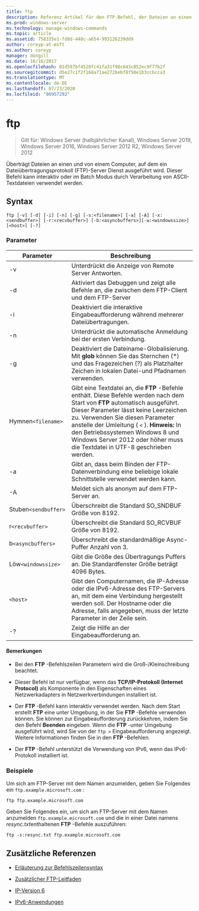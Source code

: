 ```yaml
---
title: ftp
description: Referenz Artikel für den FTP-Befehl, der Dateien an einen Computer überträgt, auf dem ein Dateiübertragungsprotokoll (FTP)-Server Dienst ausgeführt wird.
ms.prod: windows-server
ms.technology: manage-windows-commands
ms.topic: article
ms.assetid: 758335e1-fd8d-448c-a654-993126239dd9
author: coreyp-at-msft
ms.author: coreyp
manager: dongill
ms.date: 10/16/2017
ms.openlocfilehash: 01d597bf4520fc41fa31f90c643c852ec9f77b2f
ms.sourcegitcommit: d5e27c1f2f168a71ae272bebf8f50e1b3ccbcca3
ms.translationtype: MT
ms.contentlocale: de-DE
ms.lasthandoff: 07/23/2020
ms.locfileid: "86957292"
---
```

# <a name="ftp"></a>ftp

> Gilt für: Windows Server (halbjährlicher Kanal), Windows Server 2019, Windows Server 2016, Windows Server 2012 R2, Windows Server 2012

Überträgt Dateien an einen und von einem Computer, auf dem ein Dateiübertragungsprotokoll (FTP)-Server Dienst ausgeführt wird. Dieser Befehl kann interaktiv oder im Batch Modus durch Verarbeitung von ASCII-Textdateien verwendet werden.

## <a name="syntax"></a>Syntax

```
ftp [-v] [-d] [-i] [-n] [-g] [-s:<filename>] [-a] [-A] [-x:<sendbuffer>] [-r:<recvbuffer>] [-b:<asyncbuffers>][-w:<windowssize>][<host>] [-?]
```

### <a name="parameters"></a>Parameter

| Parameter | Beschreibung |
| ----------| ----------- |
| -v | Unterdrückt die Anzeige von Remote Server Antworten. |
| -d | Aktiviert das Debuggen und zeigt alle Befehle an, die zwischen dem FTP-Client und dem FTP-Server |
| -i | Deaktiviert die interaktive Eingabeaufforderung während mehrerer Dateiübertragungen. |
| -n | Unterdrückt die automatische Anmeldung bei der ersten Verbindung. |
| -g | Deaktiviert die Dateiname-Globalisierung.  Mit **glob** können Sie das Sternchen (*) und das Fragezeichen (?) als Platzhalter Zeichen in lokalen Datei-und Pfadnamen verwenden. |
| Hymnen`<filename>` | Gibt eine Textdatei an, die **FTP** -Befehle enthält. Diese Befehle werden nach dem Start von **FTP** automatisch ausgeführt. Dieser Parameter lässt keine Leerzeichen zu. Verwenden Sie diesen Parameter anstelle der Umleitung ( `<` ). **Hinweis:** In den Betriebssystemen Windows 8 und Windows Server 2012 oder höher muss die Textdatei in UTF-8 geschrieben werden. |
| -a | Gibt an, dass beim Binden der FTP-Datenverbindung eine beliebige lokale Schnittstelle verwendet werden kann. |
| -A | Meldet sich als anonym auf dem FTP-Server an. |
| Stuben`<sendbuffer> `| Überschreibt die Standard SO_SNDBUF Größe von 8192. |
| r`<recvbuffer>` | Überschreibt die Standard SO_RCVBUF Größe von 8192. |
| b`<asyncbuffers>` | Überschreibt die standardmäßige Async-Puffer Anzahl von 3. |
| Löw`<windowssize>` | Gibt die Größe des Übertragungs Puffers an. Die Standardfenster Größe beträgt 4096 Bytes. |
| `<host>` | Gibt den Computernamen, die IP-Adresse oder die IPv6-Adresse des FTP-Servers an, mit dem eine Verbindung hergestellt werden soll. Der Hostname oder die Adresse, falls angegeben, muss der letzte Parameter in der Zeile sein. |
| -? | Zeigt die Hilfe an der Eingabeaufforderung an. |

#### <a name="remarks"></a>Bemerkungen

- Bei den **FTP** -Befehlszeilen Parametern wird die Groß-/Kleinschreibung beachtet.

- Dieser Befehl ist nur verfügbar, wenn das **TCP/IP-Protokoll (Internet Protocol)** als Komponente in den Eigenschaften eines Netzwerkadapters in Netzwerkverbindungen installiert ist.

- Der **FTP** -Befehl kann interaktiv verwendet werden. Nach dem Start erstellt **FTP** eine unter Umgebung, in der Sie **FTP** -Befehle verwenden können. Sie können zur Eingabeaufforderung zurückkehren, indem Sie den Befehl **Beenden** eingeben. Wenn die **FTP** -unter Umgebung ausgeführt wird, wird Sie von der `ftp >` Eingabeaufforderung angezeigt. Weitere Informationen finden Sie in den **FTP** -Befehlen.

- Der **FTP** -Befehl unterstützt die Verwendung von IPv6, wenn das IPv6-Protokoll installiert ist.

### <a name="examples"></a>Beispiele

Um sich am FTP-Server mit dem Namen anzumelden, geben Sie Folgendes ein `ftp.example.microsoft.com` :

```
ftp ftp.example.microsoft.com
```

Geben Sie Folgendes ein, um sich am FTP-Server mit dem Namen anzumelden `ftp.example.microsoft.com` und die in einer Datei namens *resync.txt*enthaltenen **FTP** -Befehle auszuführen:

```
ftp -s:resync.txt ftp.example.microsoft.com
```

## <a name="additional-references"></a>Zusätzliche Referenzen

- [Erläuterung zur Befehlszeilensyntax](command-line-syntax-key.md)

- [Zusätzlicher FTP-Leitfaden](/previous-versions/orphan-topics/ws.10/cc756013(v=ws.10))

- [IP-Version 6](/previous-versions/windows/it-pro/windows-server-2003/cc738636(v=ws.10))

- [IPv6-Anwendungen](/previous-versions/windows/it-pro/windows-server-2003/cc782509(v=ws.10))
